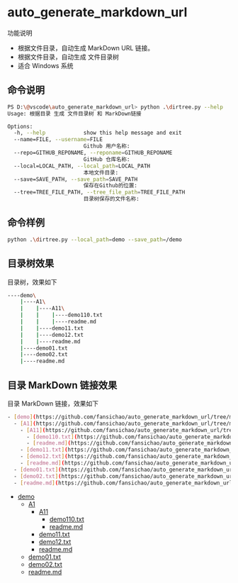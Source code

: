 # auto_generate_markdown_url

功能说明

- 根据文件目录，自动生成 MarkDown URL 链接。
- 根据文件目录，自动生成 文件目录树
- 适合 Windows 系统

## 命令说明

```bash
PS D:\@vscode\auto_generate_markdown_url> python .\dirtree.py --help
Usage: 根据目录 生成 文件目录树 和 MarkDown链接

Options:
  -h, --help            show this help message and exit
  --name=FILE, --username=FILE
                        Github 用户名称:
  --repo=GITHUB_REPONAME, --reponame=GITHUB_REPONAME
                        GitHub 仓库名称:
  --local=LOCAL_PATH, --local_path=LOCAL_PATH
                        本地文件目录:
  --save=SAVE_PATH, --save_path=SAVE_PATH
                        保存在Github的位置:
  --tree=TREE_FILE_PATH, --tree_file_path=TREE_FILE_PATH
                        目录树保存的文件名称:
```

## 命令样例

```bash
python .\dirtree.py --local_path=demo --save_path=/demo
```

## 目录树效果

目录树，效果如下

```bash
----demo\
    |----A1\
    |    |----A11\
    |    |    |----demo110.txt
    |    |    |----readme.md
    |    |----demo11.txt
    |    |----demo12.txt
    |    |----readme.md
    |----demo01.txt
    |----demo02.txt
    |----readme.md
```

## 目录 MarkDown 链接效果

目录 MarkDown 链接，效果如下

```bash
- [demo](https://github.com/fansichao/auto_generate_markdown_url/tree/master/demo)
  - [A1](https://github.com/fansichao/auto_generate_markdown_url/tree/master/demo/A1)
    - [A11](https://github.com/fansichao/auto_generate_markdown_url/tree/master/demo/A11)
      - [demo110.txt](https://github.com/fansichao/auto_generate_markdown_url/blob/master/demo/A1/A11/demo110.txt)
      - [readme.md](https://github.com/fansichao/auto_generate_markdown_url/blob/master/demo/A1/A11/readme.md)
    - [demo11.txt](https://github.com/fansichao/auto_generate_markdown_url/blob/master/demo/A1/demo11.txt)
    - [demo12.txt](https://github.com/fansichao/auto_generate_markdown_url/blob/master/demo/A1/demo12.txt)
    - [readme.md](https://github.com/fansichao/auto_generate_markdown_url/blob/master/demo/A1/readme.md)
  - [demo01.txt](https://github.com/fansichao/auto_generate_markdown_url/blob/master/demo/demo01.txt)
  - [demo02.txt](https://github.com/fansichao/auto_generate_markdown_url/blob/master/demo/demo02.txt)
  - [readme.md](https://github.com/fansichao/auto_generate_markdown_url/blob/master/demo/readme.md)
``` 

- [demo](https://github.com/fansichao/auto_generate_markdown_url/tree/master/demo)
  - [A1](https://github.com/fansichao/auto_generate_markdown_url/tree/master/demo/A1)
    - [A11](https://github.com/fansichao/auto_generate_markdown_url/tree/master/demo/A11)
      - [demo110.txt](https://github.com/fansichao/auto_generate_markdown_url/blob/master/demo/A1/A11/demo110.txt)
      - [readme.md](https://github.com/fansichao/auto_generate_markdown_url/blob/master/demo/A1/A11/readme.md)
    - [demo11.txt](https://github.com/fansichao/auto_generate_markdown_url/blob/master/demo/A1/demo11.txt)
    - [demo12.txt](https://github.com/fansichao/auto_generate_markdown_url/blob/master/demo/A1/demo12.txt)
    - [readme.md](https://github.com/fansichao/auto_generate_markdown_url/blob/master/demo/A1/readme.md)
  - [demo01.txt](https://github.com/fansichao/auto_generate_markdown_url/blob/master/demo/demo01.txt)
  - [demo02.txt](https://github.com/fansichao/auto_generate_markdown_url/blob/master/demo/demo02.txt)
  - [readme.md](https://github.com/fansichao/auto_generate_markdown_url/blob/master/demo/readme.md)